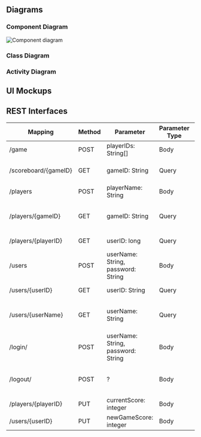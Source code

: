 ## Diagrams

### Component Diagram

![Component diagram](uml/component_diagram.svg)

### Class Diagram

### Activity Diagram

## UI Mockups

## REST Interfaces

| Mapping  | Method | Parameter  | Parameter Type | Status Code  | Response | Description  |
| ------------- | ------------- | ------------- | ------------- | ------------- | ------------- | ------------- |
| /game  | POST  | playerIDs: String[] | Body  | ... | ...  | initiate a new game  |
| /scoreboard/{gameID}  | GET  | gameID: String | Query  | ...  | ... | retrieve a list of scores  |
| /players  | POST  | playerName: String  | Body | ...  | ... | create a new player  |
| /players/{gameID}  | GET  | gameID: String  | Query  | ... | ... | retrieve a list of players in a game  |
| /players/{playerID}  | GET  | userID: long  | Query  | ...  | ... | retrieve a player by ID  |
| /users  | POST  | userName: String, password: String  | Body  | ... | ...  | register a new user  |
| /users/{userID} | GET  | userID: String  | Query | ... | ... | retrieve a user by ID  |
| /users/{userName} | GET  | userName: String  | Query | ... | ... | retrieve a user by their username  |
| /login/ | POST  | userName: String, password: String  | Body  | ...  | ... | login with username and password  |
| /logout/ | POST  | ?  | Body  | ... | ... | terminate user session by logging out  |
| /players/{playerID} | PUT | currentScore: integer | Body | - | - | - |
| /users/{userID} | PUT | newGameScore: integer | Body | - | - | - |




